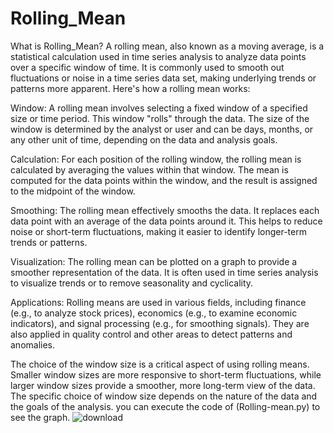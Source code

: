 # Rolling_Mean
What is Rolling_Mean?
A rolling mean, also known as a moving average, is a statistical calculation used in time series analysis to analyze data points over a specific window of time. It is commonly used to smooth out fluctuations or noise in a time series data set, making underlying trends or patterns more apparent. Here's how a rolling mean works:

Window: A rolling mean involves selecting a fixed window of a specified size or time period. This window "rolls" through the data. The size of the window is determined by the analyst or user and can be days, months, or any other unit of time, depending on the data and analysis goals.

Calculation: For each position of the rolling window, the rolling mean is calculated by averaging the values within that window. The mean is computed for the data points within the window, and the result is assigned to the midpoint of the window.

Smoothing: The rolling mean effectively smooths the data. It replaces each data point with an average of the data points around it. This helps to reduce noise or short-term fluctuations, making it easier to identify longer-term trends or patterns.

Visualization: The rolling mean can be plotted on a graph to provide a smoother representation of the data. It is often used in time series analysis to visualize trends or to remove seasonality and cyclicality.

Applications: Rolling means are used in various fields, including finance (e.g., to analyze stock prices), economics (e.g., to examine economic indicators), and signal processing (e.g., for smoothing signals). They are also applied in quality control and other areas to detect patterns and anomalies.

The choice of the window size is a critical aspect of using rolling means. Smaller window sizes are more responsive to short-term fluctuations, while larger window sizes provide a smoother, more long-term view of the data. The specific choice of window size depends on the nature of the data and the goals of the analysis.
you can execute the code of (Rolling-mean.py) to see the graph.
![download](https://github.com/alinadikhorasgani/Rolling_Mean/assets/90984806/174b636d-e7d5-4f18-9955-2c4d9569bd21)

